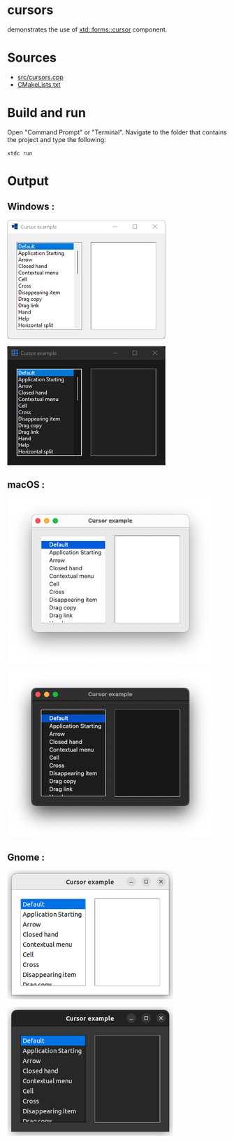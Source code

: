 # cursors

demonstrates the use of [xtd::forms::cursor](https://codedocs.xyz/gammasoft71/xtd/classxtd_1_1forms_1_1cursor.html) component.

# Sources

* [src/cursors.cpp](src/cursors.cpp)
* [CMakeLists.txt](CMakeLists.txt)

# Build and run

Open "Command Prompt" or "Terminal". Navigate to the folder that contains the project and type the following:

```shell
xtdc run
```

# Output

## Windows :

![Screenshot](../../../../docs/pictures/examples/cursors_w.png)

![Screenshot](../../../../docs/pictures/examples/cursors_wd.png)

## macOS :

![Screenshot](../../../../docs/pictures/examples/cursors_m.png)

![Screenshot](../../../../docs/pictures/examples/cursors_md.png)

## Gnome :

![Screenshot](../../../../docs/pictures/examples/cursors_g.png)

![Screenshot](../../../../docs/pictures/examples/cursors_gd.png)
